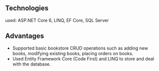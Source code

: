 ## Technologies
used: ASP.NET Core 6, LINQ, EF Core, SQL Server

 ## Advantages
 - Supported basic bookstore CRUD operations such as adding new books, modifying existing
books, placing orders on books.
- Used Entity Framework Core (Code First) and LINQ to store and deal with the database.
